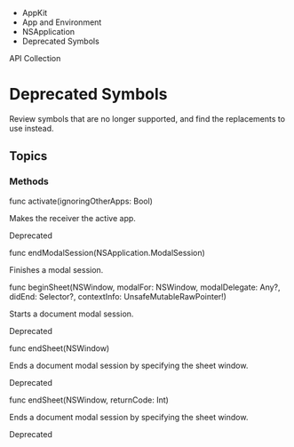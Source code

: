 

- AppKit
- App and Environment
- NSApplication
-  Deprecated Symbols 

API Collection

# Deprecated Symbols

Review symbols that are no longer supported, and find the replacements to use instead.

## Topics

### Methods

func activate(ignoringOtherApps: Bool)

Makes the receiver the active app.

Deprecated

func endModalSession(NSApplication.ModalSession)

Finishes a modal session.

func beginSheet(NSWindow, modalFor: NSWindow, modalDelegate: Any?, didEnd: Selector?, contextInfo: UnsafeMutableRawPointer!)

Starts a document modal session.

Deprecated

func endSheet(NSWindow)

Ends a document modal session by specifying the sheet window.

Deprecated

func endSheet(NSWindow, returnCode: Int)

Ends a document modal session by specifying the sheet window.

Deprecated

